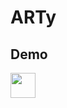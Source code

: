# ARTy

## Demo
<img src="https://media.giphy.com/media/vFKqnCdLPNOKc/giphy.gif" width="40" height="40" />
